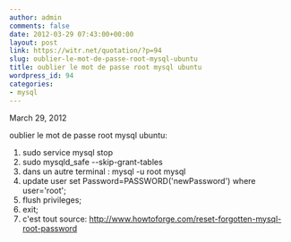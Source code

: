 ```yaml
---
author: admin
comments: false
date: 2012-03-29 07:43:00+00:00
layout: post
link: https://witr.net/quotation/?p=94
slug: oublier-le-mot-de-passe-root-mysql-ubuntu
title: oublier le mot de passe root mysql ubuntu
wordpress_id: 94
categories:
- mysql
---
```


March 29, 2012  
  
oublier le mot de passe root mysql ubuntu:  
  
1) sudo service mysql stop  
2) sudo mysqld_safe --skip-grant-tables  
3) dans un autre terminal : mysql -u root mysql  
4) update user set Password=PASSWORD('newPassword') where user='root';  
4) flush privileges;  
5) exit;  
6) c'est tout source: http://www.howtoforge.com/reset-forgotten-mysql-root-password
